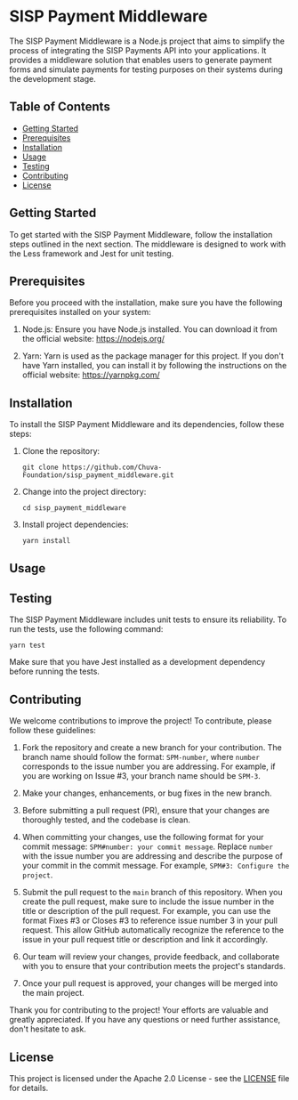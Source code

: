 # SISP Payment Middleware

The SISP Payment Middleware is a Node.js project that aims to simplify the process of integrating the SISP Payments API into your applications. It provides a middleware solution that enables users to generate payment forms and simulate payments for testing purposes on their systems during the development stage.

## Table of Contents
- [Getting Started](#getting-started)
- [Prerequisites](#prerequisites)
- [Installation](#installation)
- [Usage](#usage)
- [Testing](#testing)
- [Contributing](#contributing)
- [License](#license)

## Getting Started

To get started with the SISP Payment Middleware, follow the installation steps outlined in the next section. The middleware is designed to work with the Less framework and Jest for unit testing.

## Prerequisites

Before you proceed with the installation, make sure you have the following prerequisites installed on your system:

1. Node.js: Ensure you have Node.js installed. You can download it from the official website: https://nodejs.org/

2. Yarn: Yarn is used as the package manager for this project. If you don't have Yarn installed, you can install it by following the instructions on the official website: https://yarnpkg.com/

## Installation

To install the SISP Payment Middleware and its dependencies, follow these steps:

1. Clone the repository:

    ```
    git clone https://github.com/Chuva-Foundation/sisp_payment_middleware.git
    ```

2. Change into the project directory:

    ```
    cd sisp_payment_middleware
    ```

3. Install project dependencies:

    ```
    yarn install
    ```

## Usage


## Testing

The SISP Payment Middleware includes unit tests to ensure its reliability. To run the tests, use the following command:

```
yarn test
```

Make sure that you have Jest installed as a development dependency before running the tests.

## Contributing

We welcome contributions to improve the project! To contribute, please follow these guidelines:

1. Fork the repository and create a new branch for your contribution. The branch name should follow the format: `SPM-number`, where `number` corresponds to the issue number you are addressing. For example, if you are working on Issue #3, your branch name should be `SPM-3`.

2. Make your changes, enhancements, or bug fixes in the new branch.

3. Before submitting a pull request (PR), ensure that your changes are thoroughly tested, and the codebase is clean.

4. When committing your changes, use the following format for your commit message: `SPM#number: your commit message`. Replace `number` with the issue number you are addressing and describe the purpose of your commit in the commit message. For example, `SPM#3: Configure the project`.

5. Submit the pull request to the `main` branch of this repository. When you create the pull request, make sure to include the issue number in the title or description of the pull request. For example, you can use the format Fixes #3 or Closes #3 to reference issue number 3 in your pull request. This allow GitHub automatically recognize the reference to the issue in your pull request title or description and link it accordingly.

6. Our team will review your changes, provide feedback, and collaborate with you to ensure that your contribution meets the project's standards.

7. Once your pull request is approved, your changes will be merged into the main project.

Thank you for contributing to the project! Your efforts are valuable and greatly appreciated. If you have any questions or need further assistance, don't hesitate to ask.

## License

This project is licensed under the Apache 2.0 License - see the [LICENSE](https://github.com/Chuva-Foundation/sisp_payment_middleware/blob/main/LICENSE) file for details.
